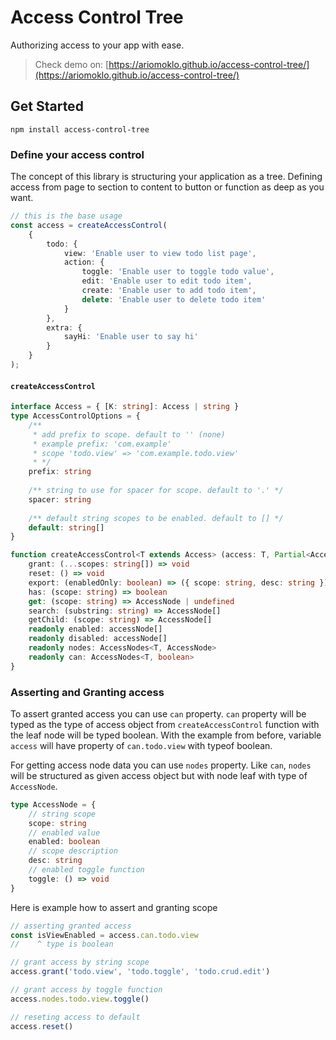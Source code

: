 # Access Control Tree

Authorizing access to your app with ease.

> Check demo on: [https://ariomoklo.github.io/access-control-tree/](https://ariomoklo.github.io/access-control-tree/)

## Get Started

```
npm install access-control-tree
```

### Define your access control

The concept of this library is structuring your application as a tree. Defining access from page to section to content to button or function as deep as you want.

``` ts
// this is the base usage
const access = createAccessControl(
    {
        todo: {
            view: 'Enable user to view todo list page',
            action: {
                toggle: 'Enable user to toggle todo value',
                edit: 'Enable user to edit todo item',
                create: 'Enable user to add todo item',
                delete: 'Enable user to delete todo item'
            }
        },
        extra: {
            sayHi: 'Enable user to say hi'
        }
    }
);
```

#### `createAccessControl`

``` ts
interface Access = { [K: string]: Access | string }
type AccessControlOptions = {
    /** 
     * add prefix to scope. default to '' (none) 
     * example prefix: 'com.example'
     * scope 'todo.view' => 'com.example.todo.view'
     * */
    prefix: string
    
    /** string to use for spacer for scope. default to '.' */
    spacer: string
    
    /** default string scopes to be enabled. default to [] */
    default: string[]
}

function createAccessControl<T extends Access> (access: T, Partial<AccessControlOptions>): {
    grant: (...scopes: string[]) => void
    reset: () => void
    export: (enabledOnly: boolean) => ({ scope: string, desc: string })[]
    has: (scope: string) => boolean
    get: (scope: string) => AccessNode | undefined
    search: (substring: string) => AccessNode[]
    getChild: (scope: string) => AccessNode[]
    readonly enabled: accessNode[]
    readonly disabled: accessNode[]
    readonly nodes: AccessNodes<T, AccessNode>
    readonly can: AccessNodes<T, boolean>
}
```

### Asserting and Granting access

To assert granted access you can use `can` property. `can` property will be typed as the type of access object from `createAccessControl` function with the leaf node will be typed boolean. With the example from before, variable `access` will have property of `can.todo.view` with typeof boolean.

For getting access node data you can use `nodes` property. Like `can`, `nodes` will be structured as given access object but with node leaf with type of `AccessNode`.
``` ts
type AccessNode = {
    // string scope
    scope: string
    // enabled value
    enabled: boolean
    // scope description
    desc: string
    // enabled toggle function
    toggle: () => void 
}
```

Here is example how to assert and granting scope

``` ts
// asserting granted access
const isViewEnabled = access.can.todo.view
//    ^ type is boolean

// grant access by string scope
access.grant('todo.view', 'todo.toggle', 'todo.crud.edit')

// grant access by toggle function
access.nodes.todo.view.toggle()

// reseting access to default
access.reset()
```
